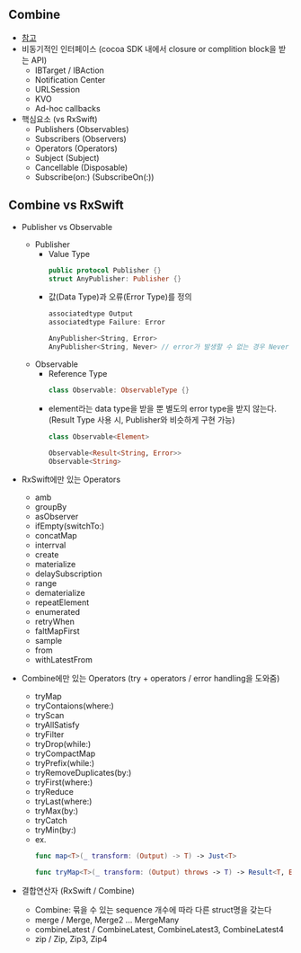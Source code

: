 ## Combine
- [참고](https://developer.apple.com/documentation/combine)
- 비동기적인 인터페이스 (cocoa SDK 내에서 closure or complition block을 받는 API)
  - IBTarget / IBAction
  - Notification Center
  - URLSession
  - KVO
  - Ad-hoc callbacks
- 핵심요소 (vs RxSwift)
  - Publishers (Observables)
  - Subscribers (Observers)
  - Operators (Operators)
  - Subject (Subject)
  - Cancellable (Disposable)
  - Subscribe(on:) (SubscribeOn(:))


## Combine vs RxSwift
- Publisher vs Observable
  - Publisher
    - Value Type
      ```swift
      public protocol Publisher {}
      struct AnyPublisher: Publisher {}
      ```
    - 값(Data Type)과 오류(Error Type)를 정의
      ```swift
      associatedtype Output
      associatedtype Failure: Error
      
      AnyPublisher<String, Error>
      AnyPublisher<String, Never> // error가 발생할 수 없는 경우 Never Type 사용
      ```
  - Observable
    - Reference Type
      ```swift
      class Observable: ObservableType {}
      ```
    - element라는 data type을 받을 뿐 별도의 error type을 받지 않는다. (Result Type 사용 시, Publisher와 비슷하게 구현 가능)
      ```swift
      class Observable<Element>
      
      Observable<Result<String, Error>>
      Observable<String>
      ```
- RxSwift에만 있는 Operators
  - amb
  - groupBy
  - asObserver
  - ifEmpty(switchTo:)
  - concatMap
  - interrval
  - create
  - materialize
  - delaySubscription
  - range
  - dematerialize
  - repeatElement
  - enumerated
  - retryWhen
  - faltMapFirst
  - sample
  - from
  - withLatestFrom

- Combine에만 있는 Operators (try + operators / error handling을 도와줌)
  - tryMap
  - tryContaions(where:)
  - tryScan
  - tryAllSatisfy
  - tryFilter
  - tryDrop(while:)
  - tryCompactMap
  - tryPrefix(while:)
  - tryRemoveDuplicates(by:)
  - tryFirst(where:)
  - tryReduce
  - tryLast(where:)
  - tryMax(by:)
  - tryCatch
  - tryMin(by:)
  - ex.
    ```swift
    func map<T>(_ transform: (Output) -> T) -> Just<T>
    
    func tryMap<T>(_ transform: (Output) throws -> T) -> Result<T, Error>.Publisher
    ```
- 결합연산자 (RxSwift / Combine)
  - Combine: 묶을 수 있는 sequence 개수에 따라 다른 struct명을 갖는다
  - merge / Merge, Merge2 ... MergeMany
  - combineLatest / CombineLatest, CombineLatest3, CombineLatest4
  - zip / Zip, Zip3, Zip4
